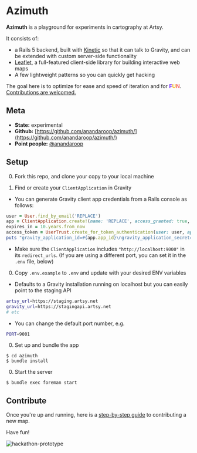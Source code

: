Azimuth
===

**Azimuth** is a playground for experiments in cartography at Artsy.

It consists of:

* a Rails 5 backend, built with [Kinetic](https://github.com/artsy/kinetic) so that it can talk to Gravity, and can be extended with custom server-side functionality
* [Leaflet](http://leafletjs.com), a full-featured client-side library for building interactive web maps
* A few lightweight patterns so you can quickly get hacking

The goal here is to optimize for ease and speed of iteration and for **<span style="color:#6e1fff">F</span><span style="color:#f1af1b">U</span><span style="color:#f7625a">N</span>**. [Contributions are welcomed.](docs/00_how_to_contribute.md)

## Meta

* __State:__ experimental
* __Github:__ [https://github.com/anandaroop/azimuth/](https://github.com/anandaroop/azimuth/)
* __Point people:__ [@anandaroop](https://github.com/anandaroop)

## Setup

0. Fork this repo, and clone your copy to your local machine

0. Find or create your `ClientApplication` in Gravity

  * You can generate Gravity client app credentials from a Rails console as follows:

  ~~~ruby
  user = User.find_by_email('REPLACE')
  app = ClientApplication.create!(name: 'REPLACE', access_granted: true, redirect_urls: ['http://localhost:9000'], api_version: 1, user: user)
  expires_in = 10.years.from_now
  access_token = UserTrust.create_for_token_authentication(user: user, application: app, expires_in: expires_in)
  puts "gravity_application_id=#{app.app_id}\ngravity_application_secret=#{app.app_secret}\ngravity_access_token=#{access_token}"
  ~~~

  * Make sure the `ClientApplication` includes `"http://localhost:9000"` in its `redirect_urls`. (If you are using a different port, you can set it in the `.env` file, below)

0. Copy `.env.example` to `.env` and update with your desired ENV variables

  * Defaults to a Gravity installation running on localhost but you can easily point to the staging API

  ~~~sh
  artsy_url=https://staging.artsy.net
  gravity_url=https://stagingapi.artsy.net
  # etc
  ~~~

  * You can change the default port number, e.g.

  ~~~sh
  PORT=9001
  ~~~

0. Set up and bundle the app

  ~~~
  $ cd azimuth
  $ bundle install
  ~~~

0. Start the server

  ~~~
  $ bundle exec foreman start
  ~~~

## Contribute

Once you're up and running, here is a [step-by-step guide](docs/00_how_to_contribute.md) to contributing a new map.

Have fun!

![hackathon-prototype](https://cloud.githubusercontent.com/assets/140521/17833420/d2126a0e-66ea-11e6-8435-43214e422675.png)

